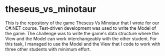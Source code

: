# theseus_vs_minotaur
This is the repository of the game Theseus Vs Minotaur that I wrote for our C#.NET course. Test-driven development was used to write the Model of the game.
The challenge was to write the game's data structure where the View and the Model can work interchangeably with the other student. 
For this task, I managed to use the Model and the View that I code to work with three other students with minimum effort.
